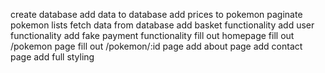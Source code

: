 create database
add data to database
add prices to pokemon
paginate pokemon lists
fetch data from database
add basket functionality
add user functionality
add fake payment functionality
fill out homepage
fill out /pokemon page
fill out /pokemon/:id page
add about page
add contact page
add full styling